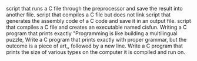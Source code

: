 script that runs a C file through the preprocessor and save the result into another file.
script that compiles a C file but does not link
script that generates the assembly code of a C code and save it in an output file.
script that compiles a C file and creates an executable named cisfun.
Writing a C program that prints exactly "Programming is like building a multilingual puzzle,
Write a C program that prints exactly with proper grammar, but the outcome is a piece of art,, followed by a new line.
Write a C program that prints the size of various types on the computer it is compiled and run on.

